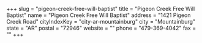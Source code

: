 +++
slug = "pigeon-creek-free-will-baptist"
title = "Pigeon Creek Free Will Baptist"
name = "Pigeon Creek Free Will Baptist"
address = "1421 Pigeon Creek Road"
cityIndexKey = "city-ar-mountainburg"
city = "Mountainburg"
state = "AR"
postal = "72946"
website = ""
phone = "479-369-4042"
fax = ""
+++
